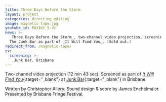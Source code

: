 ```yaml
---
title: Three Days Before the Storm
layout: project
categories: directing editing
image: magnetic-tape.jpg
youtube_id: PA31KY_5-dc
news: >-
  _Three Days Before the Storm_, two-channel video projection, screening at
  The Junk Bar as part of _It Will Find You_. (Sold out.)
redirect_from: /magnetic-tape/
cv:
  screening: >-
    Junk Bar, Brisbane
---
```


Two-channel video projection (12 min 43 sec). Screened as part
of [_It Will Find You_][tix]{:target="_blank"} at [Junk Bar][]{:target="_blank"}
in Brisbane.

Written by Christopher Allery. Sound design & score by James Enchelmaier. Presented by Brisbane
Fringe Festival.

[tix]: http://www.stickytickets.com.au/28425
[junk bar]: http://www.thejunkbar.com.au/
